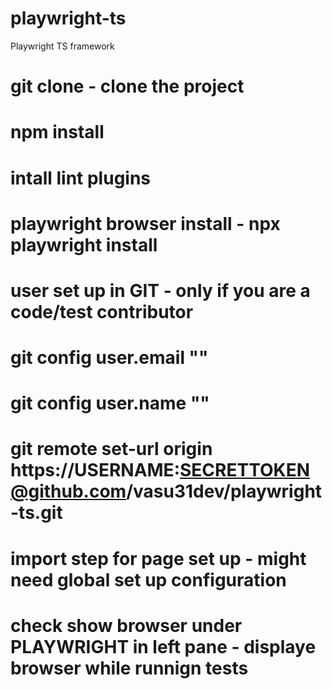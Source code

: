# playwright-ts
Playwright TS framework

# git clone - clone the project
# npm install
# intall lint plugins
# playwright browser install - npx playwright install
# user set up in GIT - only if you are a code/test contributor 
   # git config user.email ""
   # git config user.name ""             
   # git remote set-url origin https://USERNAME:SECRETTOKEN@github.com/vasu31dev/playwright-ts.git
# import step for page set up - might need global set up configuration
# check show browser under PLAYWRIGHT in left pane - displaye browser while runnign tests

